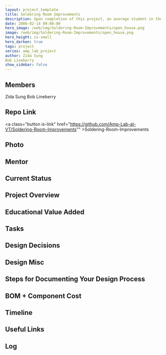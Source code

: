 ```yaml
---
layout: project_template
title: Soldering Room Improvements
description: Upon completion of this project, an average student in the ECE department should be able to solder his or her board in one afternoon, from start to finish, with the aid of specially designed tools and a precise workflow.
date: 2000-02-14 09:00:00
hero_image: /web/img/Soldering-Room-Improvements/open_house.png
image: /web/img/Soldering-Room-Improvements/open_house.png
hero_height: is-small
hero_darken: true
tags: project
series: amp_lab_project
author: Zida Sung
Bob Lineberry
show_sidebar: false
---
```




## Members
Zida Sung
Bob Lineberry

## Repo Link
<a class="button is-link" href="https://github.com/Amp-Lab-at-VT/Soldering-Room-Improvements"" >Soldering-Room-Improvements</a>

## Photo

## Mentor

## Current Status

## Project Overview


## Educational Value Added


## Tasks

## Design Decisions

## Design Misc

## Steps for Documenting Your Design Process

## BOM + Component Cost

## Timeline

## Useful Links

## Log
            